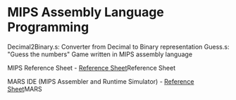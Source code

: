 # MIPS Assembly Language Programming

Decimal2Binary.s: Converter from Decimal to Binary representation
Guess.s: "Guess the numbers" Game written in MIPS assembly language

MIPS Reference Sheet - [Reference Sheet](http://www2.engr.arizona.edu/~ece369/Resources/spim/MIPSReference.pdf)Reference Sheet

MARS IDE (MIPS Assembler and Runtime Simulator) - [Reference Sheet](http://courses.missouristate.edu/kenvollmar/mars/)MARS
